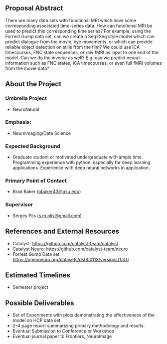 ## Proposal Abstract
There are many data sets with functional MRI which have some corresponding associated time-series data. How can functional MRI be used to predict this corresponding time series? For example, using the Forrest Gump data set, can we create a Seq2Seq style model which can predict dialogue from the movie, eye movements, or which can provide reliable object detection on stills from the film? We could use ICA timecourses, FNC state sequences, or raw fMRI as input to one end of the model. Can we do the inverse as well? E.g. can we predict neural information such as FNC states, ICA timecourses, or even full fMRI volumes from the movie data?
## About the Project
### Umbrella Project
* NeuroNeural
### Emphasis:
* Neuroimaging/Data Science
### Expected Background
* Graduate student or motivated undergraduate with ample time. Programming experience with python, especially for deep learning applications. Experience with deep neural networks in application. 
### Primary Point of Contact
* Brad Baker (bbaker43@gsu.edu)
### Supervisor
* Sergey Plis (s.m.plis@gmail.com)
## References and External Resources
* Catalyst: https://github.com/catalyst-team/catalyst
* Catalyst Neuro: https://github.com/catalyst-team/neuro
* Forrest Gump Data set: https://openneuro.org/datasets/ds000113/versions/1.3.0

## Estimated Timelines
* Semester project

## Possible Deliverables
* Set of Experiments with plots demonstrating the effectiveness of the model on HCP data set.
* 2-4 page report summarizing primary methodology and results. 
* Eventual Submission to Conference or Workshop
* Eventual journal paper to Frontiers, NeuroImage
